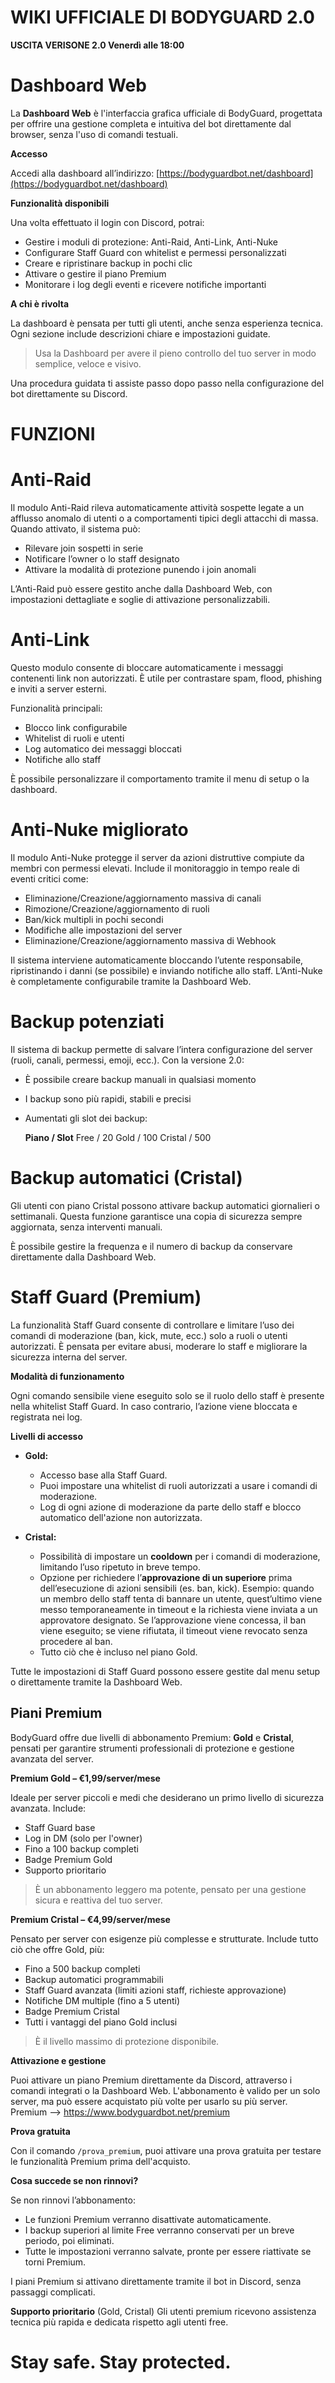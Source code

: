 # WIKI UFFICIALE DI BODYGUARD 2.0

**USCITA VERISONE 2.0 Venerdì alle 18:00**

# **Dashboard Web**

La **Dashboard Web** è l'interfaccia grafica ufficiale di BodyGuard, progettata per offrire una gestione completa e intuitiva del bot direttamente dal browser, senza l'uso di comandi testuali.

**Accesso**

Accedi alla dashboard all’indirizzo: [https://bodyguardbot.net/dashboard](https://bodyguardbot.net/dashboard)

**Funzionalità disponibili**

Una volta effettuato il login con Discord, potrai:

* Gestire i moduli di protezione: Anti-Raid, Anti-Link, Anti-Nuke
* Configurare Staff Guard con whitelist e permessi personalizzati
* Creare e ripristinare backup in pochi clic
* Attivare o gestire il piano Premium
* Monitorare i log degli eventi e ricevere notifiche importanti

**A chi è rivolta**

La dashboard è pensata per tutti gli utenti, anche senza esperienza tecnica. Ogni sezione include descrizioni chiare e impostazioni guidate.

> Usa la Dashboard per avere il pieno controllo del tuo server in modo semplice, veloce e visivo.

Una procedura guidata ti assiste passo dopo passo nella configurazione del bot direttamente su Discord.

# FUNZIONI

# **Anti-Raid**

Il modulo Anti-Raid rileva automaticamente attività sospette legate a un afflusso anomalo di utenti o a comportamenti tipici degli attacchi di massa. Quando attivato, il sistema può:

* Rilevare join sospetti in serie
* Notificare l’owner o lo staff designato
* Attivare la modalità di protezione punendo i join anomali

L’Anti-Raid può essere gestito anche dalla Dashboard Web, con impostazioni dettagliate e soglie di attivazione personalizzabili.

# **Anti-Link**

Questo modulo consente di bloccare automaticamente i messaggi contenenti link non autorizzati. È utile per contrastare spam, flood, phishing e inviti a server esterni.

Funzionalità principali:

* Blocco link configurabile
* Whitelist di ruoli e utenti
* Log automatico dei messaggi bloccati
* Notifiche allo staff

È possibile personalizzare il comportamento tramite il menu di setup o la dashboard.

# **Anti-Nuke migliorato**

Il modulo Anti-Nuke protegge il server da azioni distruttive compiute da membri con permessi elevati. Include il monitoraggio in tempo reale di eventi critici come:

* Eliminazione/Creazione/aggiornamento massiva di canali
* Rimozione/Creazione/aggiornamento di ruoli
* Ban/kick multipli in pochi secondi
* Modifiche alle impostazioni del server
* Eliminazione/Creazione/aggiornamento massiva di Webhook

Il sistema interviene automaticamente bloccando l’utente responsabile, ripristinando i danni (se possibile) e inviando notifiche allo staff.
L’Anti-Nuke è completamente configurabile tramite la Dashboard Web.

# **Backup potenziati**

Il sistema di backup permette di salvare l’intera configurazione del server (ruoli, canali, permessi, emoji, ecc.). Con la versione 2.0:

* È possibile creare backup manuali in qualsiasi momento
* I backup sono più rapidi, stabili e precisi
* Aumentati gli slot dei backup:

  **Piano   /  Slot**
    Free    /  20
    Gold    /  100
    Cristal  /  500

# **Backup automatici** (Cristal)

Gli utenti con piano Cristal possono attivare backup automatici giornalieri o settimanali. Questa funzione garantisce una copia di sicurezza sempre aggiornata, senza interventi manuali.

È possibile gestire la frequenza e il numero di backup da conservare direttamente dalla Dashboard Web.

# **Staff Guard** (Premium)

La funzionalità Staff Guard consente di controllare e limitare l’uso dei comandi di moderazione (ban, kick, mute, ecc.) solo a ruoli o utenti autorizzati. È pensata per evitare abusi, moderare lo staff e migliorare la sicurezza interna del server.

**Modalità di funzionamento**

Ogni comando sensibile viene eseguito solo se il ruolo dello staff è presente nella whitelist Staff Guard. In caso contrario, l’azione viene bloccata e registrata nei log.

**Livelli di accesso**

* **Gold:**

  * Accesso base alla Staff Guard.
  * Puoi impostare una whitelist di ruoli autorizzati a usare i comandi di moderazione.
  * Log di ogni azione di moderazione da parte dello staff e blocco automatico dell'azione non autorizzata.

* **Cristal:**
  * Possibilità di impostare un **cooldown** per i comandi di moderazione, limitando l’uso ripetuto in breve tempo.
  * Opzione per richiedere l’**approvazione di un superiore** prima dell’esecuzione di azioni sensibili (es. ban, kick).
    Esempio: quando un membro dello staff tenta di bannare un utente, quest’ultimo viene messo temporaneamente in timeout e la richiesta viene inviata a un approvatore designato. Se l’approvazione viene concessa, il ban viene eseguito; se viene rifiutata, il timeout viene revocato senza procedere al ban.
  * Tutto ciò che è incluso nel piano Gold.

Tutte le impostazioni di Staff Guard possono essere gestite dal menu setup o direttamente tramite la Dashboard Web.

## Piani Premium

BodyGuard offre due livelli di abbonamento Premium: **Gold** e **Cristal**, pensati per garantire strumenti professionali di protezione e gestione avanzata del server.

**Premium Gold – €1,99/server/mese**

Ideale per server piccoli e medi che desiderano un primo livello di sicurezza avanzata. Include:

* Staff Guard base
* Log in DM (solo per l'owner)
* Fino a 100 backup completi
* Badge Premium Gold
* Supporto prioritario

> È un abbonamento leggero ma potente, pensato per una gestione sicura e reattiva del tuo server.

**Premium Cristal – €4,99/server/mese**

Pensato per server con esigenze più complesse e strutturate. Include tutto ciò che offre Gold, più:

* Fino a 500 backup completi
* Backup automatici programmabili
* Staff Guard avanzata (limiti azioni staff, richieste approvazione)
* Notifiche DM multiple (fino a 5 utenti)
* Badge Premium Cristal
* Tutti i vantaggi del piano Gold inclusi

> È il livello massimo di protezione disponibile.

**Attivazione e gestione**

Puoi attivare un piano Premium direttamente da Discord, attraverso i comandi integrati o la Dashboard Web. L'abbonamento è valido per un solo server, ma può essere acquistato più volte per usarlo su più server.
Premium --> https://www.bodyguardbot.net/premium

**Prova gratuita**

Con il comando `/prova_premium`, puoi attivare una prova gratuita per testare le funzionalità Premium prima dell'acquisto.

**Cosa succede se non rinnovi?**

Se non rinnovi l’abbonamento:

* Le funzioni Premium verranno disattivate automaticamente.
* I backup superiori al limite Free verranno conservati per un breve periodo, poi eliminati.
* Tutte le impostazioni verranno salvate, pronte per essere riattivate se torni Premium.

I piani Premium si attivano direttamente tramite il bot in Discord, senza passaggi complicati.

**Supporto prioritario** (Gold, Cristal)
Gli utenti premium ricevono assistenza tecnica più rapida e dedicata rispetto agli utenti free.

# Stay safe. Stay protected.




